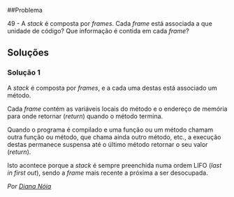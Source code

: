 ##Problema

49 - A _stack_ é composta por _frames_. Cada _frame_ está associada a que
unidade de código? Que informação é contida em cada _frame_?

## Soluções
### Solução 1

A *stack* é composta por *frames*, e a cada uma destas está associado 
um método. 

Cada *frame* contém as variáveis locais do método e o endereço de 
memória para onde retornar (*return*) quando o  método termina.

Quando o programa é compilado e uma função ou um método chamam 
outra função ou método, que chama ainda outro método, etc., a execução 
destas permanece suspensa até o último método retornar o seu 
valor (*return*). 

Isto acontece porque a *stack* é sempre preenchida numa ordem LIFO 
(*last in first out*), sendo a *frame* mais recente a próxima a ser desocupada. 

*Por [Diana Nóia](https://github.com/DianaNoia)*